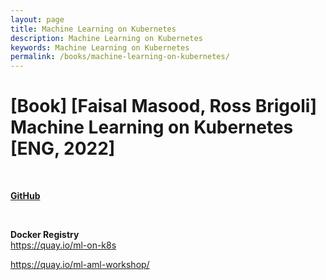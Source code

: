 ```yaml
---
layout: page
title: Machine Learning on Kubernetes
description: Machine Learning on Kubernetes
keywords: Machine Learning on Kubernetes
permalink: /books/machine-learning-on-kubernetes/
---
```


# [Book] [Faisal Masood, Ross Brigoli] Machine Learning on Kubernetes [ENG, 2022]

<br/>

**[GitHub](https://github.com/webmakaka/Machine-Learning-on-Kubernetes/tree/main/docs)**

<br/>

**Docker Registry**  
https://quay.io/ml-on-k8s

https://quay.io/ml-aml-workshop/

<!-- <br/>

```
AirFlow
https://hub.docker.com/r/bitnami/airflow
https://hub.docker.com/r/bitnami/airflow-worker/
https://hub.docker.com/r/bitnami/airflow-scheduler
https://hub.docker.com/r/bitnami/airflow-exporter
```

<br/>

### [Nana] Kubernetes Operator simply explained in 10 mins

https://www.youtube.com/watch?v=ha3LjlD6g7g

<br/>

### What is an Operator? Kubernetes & OpenShift Operators Explained.

https://www.youtube.com/watch?v=MfDpQru0-ok

<br/>

### Intro to the Operator Lifecycle Manager (OLM)

https://www.youtube.com/watch?v=5PorcMTYZTo

<br/>

```
Operator Lifecycle Manager: https://olm.operatorframework.io/
OLM GitHub: https://github.com/operator-framework/operator-lifecycle-manager
OperatorHub: https://operatorhub.io/
```


<br/>

```
$ kubectl get installplan -A
NAMESPACE   NAME            CSV                           APPROVAL    APPROVED
operators   install-fxnqm   opendatahub-operator.v1.1.2   Automatic   true
operators   install-mctbs   opendatahub-operator.v1.1.1   Automatic   true
```

<br/>

```
$ kubectl get packagemanifests
``` -->
